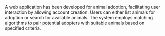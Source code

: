 A web application has been developed for animal adoption, facilitating user interaction by allowing account creation. Users can either list animals for adoption or search for available animals. The system employs matching algorithms to pair potential adopters with suitable animals based on specified criteria.

